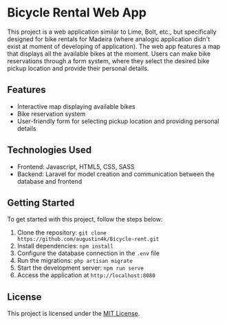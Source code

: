 # Bicycle Rental Web App

This project is a web application similar to Lime, Bolt, etc., but specifically designed for bike rentals for Madeira (where analogic application didn't exist at moment of developing of application). The web app features a map that displays all the available bikes at the moment. Users can make bike reservations through a form system, where they select the desired bike pickup location and provide their personal details.

## Features

- Interactive map displaying available bikes
- Bike reservation system
- User-friendly form for selecting pickup location and providing personal details

## Technologies Used

- Frontend: Javascript, HTML5, CSS, SASS
- Backend: Laravel for model creation and communication between the database and frontend

## Getting Started

To get started with this project, follow the steps below:

1. Clone the repository: `git clone https://github.com/augustin4k/Bicycle-rent.git`
2. Install dependencies: `npm install`
3. Configure the database connection in the `.env` file
4. Run the migrations: `php artisan migrate`
5. Start the development server: `npm run serve`
6. Access the application at `http://localhost:8080`

## License

This project is licensed under the [MIT License](LICENSE).
